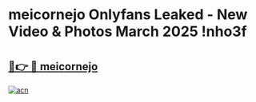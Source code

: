 # meicornejo Onlyfans Leaked - New Video & Photos March 2025 !nho3f

# <h2><a href="https://mdo7lp.iuczelnia.edu.pl?title=meicornejo&ref=nho3f">🔗👉 🔴 meicornejo</a></h2>

[![acn](https://github.com/user-attachments/assets/0f9c940e-d8b0-45ae-aac7-cd30a18b3e1c)](https://mdo7lp.iuczelnia.edu.pl?title=meicornejo&ref=nho3f)

